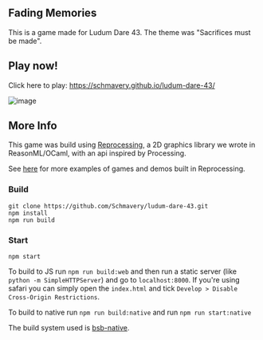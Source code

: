 Fading Memories
---
This is a game made for Ludum Dare 43<!--[Ludum Dare 43](https://ldjam.com/events/ludum-dare/41/my-dear-farm)-->. The theme was "Sacrifices must be made". 

Play now!
---

Click here to play: 
https://schmavery.github.io/ludum-dare-43/

![image](https://user-images.githubusercontent.com/2154522/49360501-359bec00-f68e-11e8-9b6d-56d913e4e713.png)


<!--You can also download the [native Mac app](https://github.com/bsansouci/ludum-dare-41/releases/download/1.2/MyDearFarm.zip) (slightly better performance).-->

More Info
---
This game was build using [Reprocessing](https://github.com/schmavery/reprocessing), a 2D graphics library we wrote in ReasonML/OCaml, with an api inspired by Processing.

See [here](https://github.com/schmavery/reprocessing#projects-using-reprocessing) for more examples of games and demos built in Reprocessing.


### Build
```
git clone https://github.com/Schmavery/ludum-dare-43.git
npm install
npm run build
```

### Start
```
npm start
```

To build to JS run `npm run build:web` and then run a static server (like `python -m SimpleHTTPServer`) and go to `localhost:8000`. If you're using safari you can simply open the `index.html` and tick `Develop > Disable Cross-Origin Restrictions`.

To build to native run `npm run build:native` and run `npm run start:native`

The build system used is [bsb-native](https://github.com/bsansouci/bucklescript).
